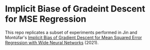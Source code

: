 # Implicit Biase of Gradeint Descent for MSE Regression

This repo replicates a subset of experiments performed in Jin and Montúfar's [Implicit Bias of Gradient Descent for Mean Squared Error Regression with Wide Neural Networks](https://arxiv.org/pdf/2006.07356.pdf) (2021).
